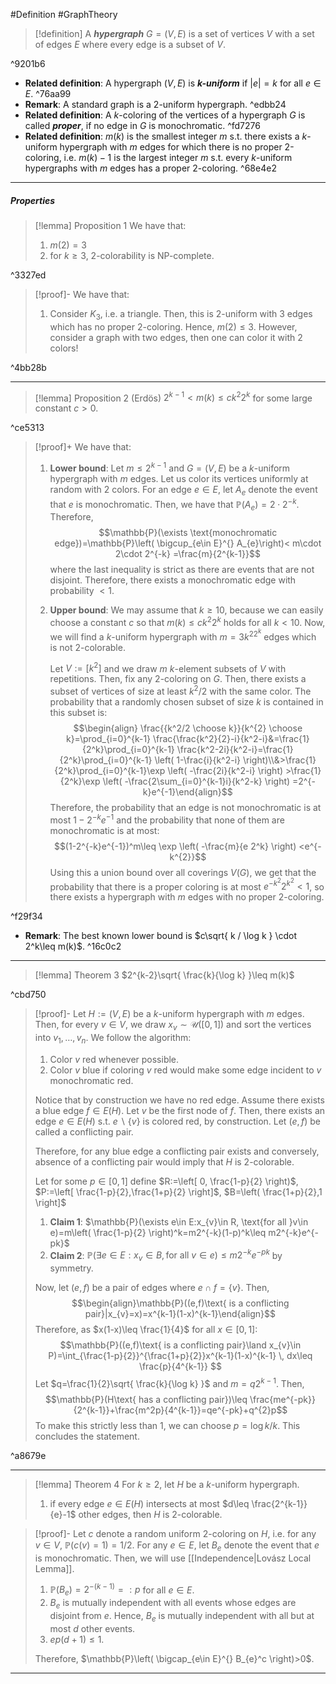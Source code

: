 #Definition #GraphTheory 

> [!definition]
> A ***hypergraph*** $G=(V,E)$ is a set of vertices $V$ with a set of edges $E$ where every edge is a subset of $V$. 

^9201b6

- **Related definition**: A hypergraph $(V,E)$ is ***$k$-uniform*** if $\left| e \right|=k$ for all $e\in E$. ^76aa99
- **Remark**: A standard graph is a $2$-uniform hypergraph. ^edbb24
- **Related definition**: A $k$-coloring of the vertices of a hypergraph $G$ is called ***proper***, if no edge in $G$ is monochromatic. ^fd7276
- **Related definition**: $m(k)$ is the smallest integer $m$ s.t. there exists a $k$-uniform hypergraph with $m$ edges for which there is no proper 2-coloring, i.e. $m(k)-1$ is the largest integer $m$ s.t. every $k$-uniform hypergraphs with $m$ edges has a proper $2$-coloring.  ^68e4e2
---
##### Properties
> [!lemma] Proposition 1
> We have that:
> 1. $m(2)=3$
> 2. for $k\geq 3$, $2$-colorability is NP-complete.

^3327ed

> [!proof]-
> We have that:
> 1. Consider $K_{3}$, i.e. a triangle. Then, this is $2$-uniform with $3$ edges which has no proper $2$-coloring. Hence, $m(2)\leq 3$. However, consider a graph with two edges, then one can color it with 2 colors!

^4bb28b

---
> [!lemma] Proposition 2 (Erdös)
> $2^{k-1}< m(k)\leq ck^{2}2^k$ for some large constant $c>0$.

^ce5313

> [!proof]+
> We have that:
> 1. **Lower bound**: Let $m\leq 2^{k-1}$ and $G=(V,E)$ be a $k$-uniform hypergraph with $m$ edges. Let us color its vertices uniformly at random with 2 colors. For an edge $e\in E$, let $A_{e}$ denote the event that $e$ is monochromatic. Then, we have that $\mathbb{P}(A_{e})=2\cdot 2^{-k}$. Therefore, $$\mathbb{P}(\exists \text{monochromatic edge})=\mathbb{P}\left( \bigcup_{e\in E}^{} A_{e}\right)< m\cdot 2\cdot 2^{-k} =\frac{m}{2^{k-1}}$$where the last inequality is strict as there are events that are not disjoint. Therefore, there exists a monochromatic edge with probability $<1$. 
> 2. **Upper bound**: We may assume that $k\geq 10$, because we can easily choose a constant $c$ so that $m(k)\leq ck^{2} 2^k$ holds for all $k<10$. Now, we will find a $k$-uniform hypergraph with $m=3k^22^k$ edges which is not 2-colorable. 
>    
>    Let $V:=[k^2]$ and we draw $m$ $k$-element subsets of $V$ with repetitions. Then, fix any 2-coloring on $G$. Then, there exists a subset of vertices of size at least $k^2 /2$ with the same color. The probability that a randomly chosen subset of size $k$ is contained in this subset is: $$\begin{align} \frac{{k^2/2 \choose k}}{k^{2} \choose k}=\prod_{i=0}^{k-1} \frac{\frac{k^2}{2}-i}{k^2-i}&=\frac{1}{2^k}\prod_{i=0}^{k-1} \frac{k^2-2i}{k^2-i}=\frac{1}{2^k}\prod_{i=0}^{k-1} \left( 1-\frac{i}{k^2-i} \right)\\&>\frac{1}{2^k}\prod_{i=0}^{k-1}\exp \left( -\frac{2i}{k^2-i} \right)  >\frac{1}{2^k}\exp \left( -\frac{2\sum_{i=0}^{k-1}i}{k^2-k} \right)  =2^{-k}e^{-1}\end{align}$$Therefore, the probability that an edge is not monochromatic is at most $1-2^{-k}e^{-1}$ and the probability that none of them are monochromatic is at most: $$(1-2^{-k}e^{-1})^m\leq \exp \left( -\frac{m}{e 2^k} \right) <e^{-k^{2}}$$Using this a union bound over all coverings $V(G)$, we get that the probability that there is a proper coloring is at most $e^{-k^{2}}2^{k^2}<1$, so there exists a hypergraph with $m$ edges with no proper 2-coloring.

^f29f34

- **Remark**: The best known lower bound is $c\sqrt{ k / \log k } \cdot 2^k\leq m(k)$. ^16c0c2
---
> [!lemma] Theorem 3
> $2^{k-2}\sqrt{ \frac{k}{\log k} }\leq m(k)$ 

^cbd750

> [!proof]-
> Let $H:=(V,E)$ be a $k$-uniform hypergraph with $m$ edges. Then, for every $v\in V$, we draw $x_{v} \sim \mathcal{U}([0,1])$ and sort the vertices into $v_{1},\dots,v_{n}$. We follow the algorithm: 
> 1. Color $v$ red whenever possible.
> 2. Color $v$ blue if coloring $v$ red would make some edge incident to $v$ monochromatic red.
>   
> Notice that by construction we have no red edge. Assume there exists a blue edge $f\in E(H)$. Let $v$ be the first node of $f$. Then, there exists an edge $e\in E(H)$ s.t. $e \backslash\{ v \}$ is colored red, by construction. Let $(e,f)$ be called a conflicting pair. 
> 
> Therefore, for any blue edge a conflicting pair exists and conversely, absence of a conflicting pair would imply that $H$ is $2$-colorable.
> 
> Let for some $p\in[0,1]$ define $R:=\left[ 0, \frac{1-p}{2} \right)$, $P:=\left[ \frac{1-p}{2},\frac{1+p}{2} \right]$, $B=\left( \frac{1+p}{2},1 \right]$
> 1. **Claim 1**: $\mathbb{P}(\exists e\in E:x_{v}\in R, \text{for all }v\in e)=m\left( \frac{1-p}{2} \right)^k=m2^{-k}(1-p)^k\leq m2^{-k}e^{-pk}$
> 2. **Claim 2**: $\mathbb{P}(\exists e\in E:x_{v}\in B, \text{for all }v\in e)\leq m2^{-k}e^{-pk}$ by symmetry.
>    
>  Now, let $(e,f)$ be a pair of edges where $e\cap f=\{ v \}$. Then, $$\begin{align}\mathbb{P}((e,f)\text{ is a conflicting pair}|x_{v}=x)=x^{k-1}(1-x)^{k-1}\end{align}$$Therefore, as $x(1-x)\leq \frac{1}{4}$ for all $x\in[0,1]$: $$\mathbb{P}((e,f)\text{ is a conflicting pair}\land x_{v}\in P)=\int_{\frac{1-p}{2}}^{\frac{1+p}{2}}x^{k-1}(1-x)^{k-1}  \, dx\leq \frac{p}{4^{k-1}} $$
>  Let $q=\frac{1}{2}\sqrt{ \frac{k}{\log k} }$ and $m=q 2^{k-1}$. Then, $$\mathbb{P}(H\text{ has a conflicting pair})\leq \frac{me^{-pk}}{2^{k-1}}+\frac{m^2p}{4^{k-1}}=qe^{-pk}+q^{2}p$$To make this strictly less than 1, we can choose $p=\log k / k$. This concludes the statement.

^a8679e

---
> [!lemma] Theorem 4 
> For $k\geq 2$, let $H$ be a $k$-uniform hypergraph.
> 1. if every edge $e\in E(H)$ intersects at most $d\leq \frac{2^{k-1}}{e}-1$ other edges, then $H$ is $2$-colorable.

> [!proof]-
> Let $c$ denote a random uniform 2-coloring on $H$, i.e. for any $v\in V$, $\mathbb{P}(c(v)=1)=1 / 2$. For any $e\in E$, let $B_{e}$ denote the event that $e$ is monochromatic. Then, we will use [[Independence|Lovász Local Lemma]].
> 1. $\mathbb{P}(B_{e})=2^{-(k-1)}=:p$ for all $e\in E$.
> 2. $B_{e}$ is mutually independent with all events whose edges are disjoint from $e$. Hence, $B_{e}$ is mutually independent with all but at most $d$ other events. 
> 3. $ep(d+1)\leq 1$.
>    
> Therefore, $\mathbb{P}\left( \bigcap_{e\in E}^{} B_{e}^c \right)>0$.
---
